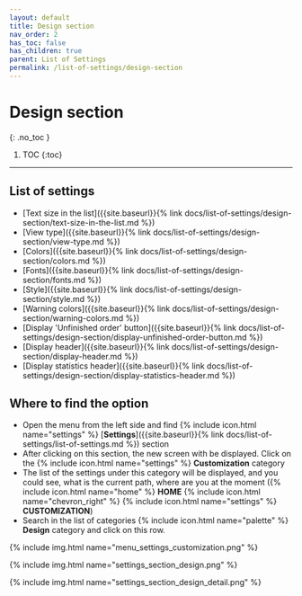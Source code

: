 ```yaml
---
layout: default
title: Design section
nav_order: 2
has_toc: false
has_children: true
parent: List of Settings
permalink: /list-of-settings/design-section
---
```


# Design section
{: .no_toc }

1. TOC
{:toc}

---

## List of settings
- [Text size in the list]({{site.baseurl}}{% link docs/list-of-settings/design-section/text-size-in-the-list.md %})
- [View type]({{site.baseurl}}{% link docs/list-of-settings/design-section/view-type.md %})
- [Colors]({{site.baseurl}}{% link docs/list-of-settings/design-section/colors.md %})
- [Fonts]({{site.baseurl}}{% link docs/list-of-settings/design-section/fonts.md %})
- [Style]({{site.baseurl}}{% link docs/list-of-settings/design-section/style.md %})
- [Warning colors]({{site.baseurl}}{% link docs/list-of-settings/design-section/warning-colors.md %})
- [Display 'Unfinished order' button]({{site.baseurl}}{% link docs/list-of-settings/design-section/display-unfinished-order-button.md %})
- [Display header]({{site.baseurl}}{% link docs/list-of-settings/design-section/display-header.md %})
- [Display statistics header]({{site.baseurl}}{% link docs/list-of-settings/design-section/display-statistics-header.md %})

## Where to find the option
- Open the menu from the left side and find {% include icon.html name="settings" %} [**Settings**]({{site.baseurl}}{% link docs/list-of-settings/list-of-settings.md %}) section
- After clicking on this section, the new screen with be displayed. Click on the {% include icon.html name="settings" %} **Customization** category
- The list of the settings under this category will be displayed, and you could see, what is the current path, where are you at the moment ({% include icon.html name="home" %} **HOME** {% include icon.html name="chevron_right" %} {% include icon.html name="settings" %} **CUSTOMIZATION**)
- Search in the list of categories {% include icon.html name="palette" %} **Design** category and click on this row.

{% include img.html name="menu_settings_customization.png" %}

{% include img.html name="settings_section_design.png" %}

{% include img.html name="settings_section_design_detail.png" %}
